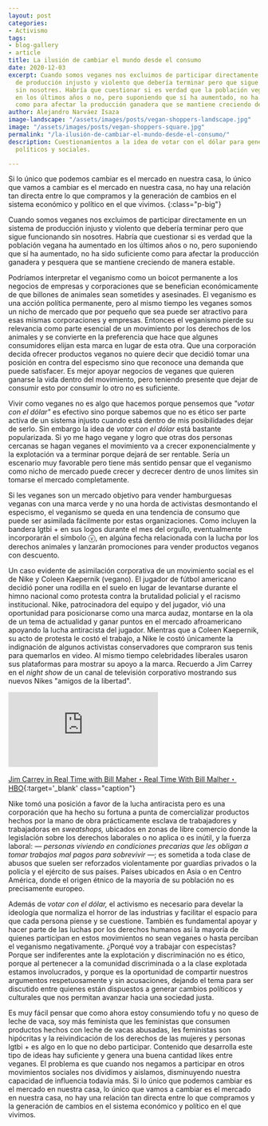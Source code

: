 ```yaml
---
layout: post
categories:
- Activismo
tags:
- blog-gallery
- article
title: La ilusión de cambiar el mundo desde el consumo
date: 2020-12-03
excerpt: Cuando somos veganes nos excluimos de participar directamente en un sistema
  de producción injusto y violento que debería terminar pero que sigue funcionando
  sin nosotres. Habría que cuestionar si es verdad que la población vegana ha aumentado
  en los últimos años o no, pero suponiendo que sí ha aumentado, no ha sido suficiente
  como para afectar la producción ganadera que se mantiene creciendo de manera estable.
author: Alejandro Narváez Isaza
image-landscape: "/assets/images/posts/vegan-shoppers-landscape.jpg"
image: "/assets/images/posts/vegan-shoppers-square.jpg"
permalink: "/la-ilusión-de-cambiar-el-mundo-desde-el-consumo/"
description: Cuestionamientos a la idea de votar con el dólar para generar cambios
  políticos y sociales.

---
```

Si lo único que podemos cambiar es el mercado en nuestra casa, lo único que vamos a cambiar es el mercado en nuestra casa, no hay una relación tan directa entre lo que compramos y la generación de cambios en el sistema económico y político en el que vivimos.
{:class="p-big"}

Cuando somos veganes nos excluimos de participar directamente en un sistema de producción injusto y violento que debería terminar pero que sigue funcionando sin nosotres. Habría que cuestionar si es verdad que la población vegana ha aumentado en los últimos años o no, pero suponiendo que sí ha aumentado, no ha sido suficiente como para afectar la producción ganadera y pesquera que se mantiene creciendo de manera estable.

Podríamos interpretar el veganismo como un boicot permanente a los negocios de empresas y corporaciones que se benefician económicamente de que billones de animales sean sometides y asesinades. El veganismo es una acción política permanente, pero al mismo tiempo les veganes somos un nicho de mercado que por pequeño que sea puede ser atractivo para esas mismas corporaciones y empresas. Entonces el veganismo pierde su relevancia como parte esencial de un movimiento por los derechos de los animales y se convierte en la preferencia que hace que algunes consumidores elijan esta marca en lugar de esta otra. Que una corporación decida ofrecer productos veganos no quiere decir que decidió tomar una posición en contra del especismo sino que reconoce una demanda que puede satisfacer. Es mejor apoyar negocios de veganes que quieren ganarse la vida dentro del movimiento, pero teniendo presente que dejar de consumir esto por consumir lo otro no es suficiente.

Vivir como veganes no es algo que hacemos porque pensemos que _"votar con el dólar"_ es efectivo sino porque sabemos que no es ético ser parte activa de un sistema injusto cuando está dentro de mis posibilidades dejar de serlo. Sin embargo la idea de _votar con el dólar_ está bastante popularizada. Si yo me hago vegane y logro que otras dos personas cercanas se hagan veganes el movimiento va a crecer exponencialmente y la explotación va a terminar porque dejará de ser rentable. Sería un escenario muy favorable pero tiene más sentido pensar que el veganismo como nicho de mercado puede crecer y decrecer dentro de unos límites sin tomarse el mercado completamente.

Si les veganes son un mercado objetivo para vender hamburguesas veganas con una marca verde y no una horda de activistas desmontando el especismo, el veganismo se queda en una tendencia de consumo que puede ser asimilada fácilmente por estas organizaciones. Como incluyen la bandera lgtbi + en sus logos durante el mes del orgullo, eventualmente incorporarán el símbolo ⓥ, en algúna fecha relacionada con la lucha por los derechos animales y lanzarán promociones para vender productos veganos con descuento.

Un caso evidente de asimilación corporativa de un movimiento social es el de Nike y Coleen Kaepernik (vegano). El jugador de fútbol americano decidió poner una rodilla en el suelo en lugar de levantarse durante el himno nacional como protesta contra la brutalidad policial y el racismo institucional. Nike, patrocinadora del equipo y del jugador, vió una oportunidad para posicionarse como una marca audaz, montarse en la ola de un tema de actualidad y ganar puntos en el mercado afroamericano apoyando la lucha antiracista del jugador. Mientras que a Coleen Kaepernik, su acto de protesta le costó el trabajo, a Nike le costó únicamente la indignación de algunos activistas conservadores que compraron sus tenis para quemarlos en video. Al mismo tiempo celebridades liberales usaron sus plataformas para mostrar su apoyo a la marca. Recuerdo a Jim Carrey en el _night show_ de un canal de televisión corporativo mostrando sus nuevos Nikes "amigos de la libertad".

<div class="video-wrapper">
<iframe src="https://www.youtube.com/embed/ZkFUU-xJM6I" frameborder="0" allow="accelerometer; autoplay; clipboard-write; encrypted-media; gyroscope; picture-in-picture" allowfullscreen></iframe>
</div>

[Jim Carrey in Real Time with Bill Maher・Real Time With Bill Malher・HBO](https://www.youtube.com/watch?v=ZkFUU-xJM6I){:target='_blank' class="caption"}

Nike tomó una posición a favor de la lucha antiracista pero es una corporación que ha hecho su fortuna a punta de comercializar productos hechos por la mano de obra prácticamente esclava de trabajadores y trabajadoras en _sweatshops,_ ubicados en zonas de libre comercio donde la legislación sobre los derechos laborales o no aplica o es inútil, y la fuerza laboral: _— personas viviendo en condiciones precarias que les obligan a tomar trabajos mal pagos para sobrevivir —_; es sometida a toda clase de abusos que suelen ser reforzados violentamente por guardias privados o la policía y el ejército de sus países. Países ubicados en Asia o en Centro América, donde el origen étnico de la mayoría de su población no es precisamente europeo.

Además de _votar con el dólar,_ el activismo es necesario para develar la ideología que normaliza el horror de las industrias y facilitar el espacio para que cada persona piense y se cuestione. También es fundamental apoyar y hacer parte de las luchas por los derechos humanos así la mayoría de quienes participan en estos movimientos no sean veganes o hasta perciban el veganismo negativamente. ¿Porqué voy a trabajar con especistas? Porque ser indiferentes ante la explotación y discriminación no es ético, porque al pertenecer a la comunidad discriminada o a la clase explotada estamos involucrados, y porque es la oportunidad de compartir nuestros argumentos respetuosamente y sin acusaciones, dejando el tema para ser discutido entre quienes están dispuestos a generar cambios políticos y culturales que nos permitan avanzar hacia una sociedad justa.

Es muy fácil pensar que como ahora estoy consumiendo tofu y no queso de leche de vaca, soy más feminista que les feministas que consumen productos hechos con leche de vacas abusadas, les feministas son hipócritas y la reivindicación de los derechos de las mujeres y personas lgtbi + es algo en lo que no debo participar. Contenido que desarrolla este tipo de ideas hay suficiente y genera una buena cantidad likes entre veganes. El problema es que cuando nos negamos a participar en otros movimientos sociales nos dividimos y aislamos, disminuyendo nuestra capacidad de influencia todavía más. Si lo único que podemos cambiar es el mercado en nuestra casa, lo único que vamos a cambiar es el mercado en nuestra casa, no hay una relación tan directa entre lo que compramos y la generación de cambios en el sistema económico y político en el que vivimos.
